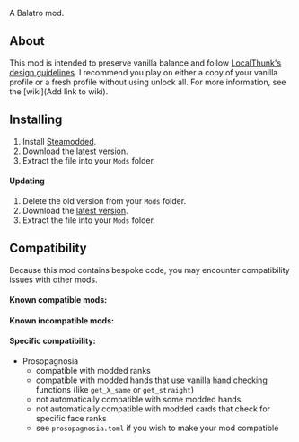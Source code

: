 A Balatro mod.

## About
This mod is intended to preserve vanilla balance and follow [LocalThunk's design guidelines](https://www.reddit.com/r/balatro/comments/1czo9g0/guidelines_for_joker_design/). I recommend you play on either a copy of your vanilla profile or a fresh profile without using unlock all. For more information, see the [wiki](Add link to wiki).

## Installing
1. Install [Steamodded](https://github.com/Steamodded/smods/wiki).
2. Download the [latest version](https://github.com/ouiiskey/Manifold/releases).
3. Extract the file into your `Mods` folder.

#### Updating
1. Delete the old version from your `Mods` folder.
2. Download the [latest version](https://github.com/ouiiskey/Manifold/releases).
3. Extract the file into your `Mods` folder.

## Compatibility
Because this mod contains bespoke code, you may encounter compatibility issues with other mods.
#### Known compatible mods:
#### Known incompatible mods:
#### Specific compatibility:
* Prosopagnosia
  * compatible with modded ranks
  * compatible with modded hands that use vanilla hand checking functions (like `get_X_same` or `get_straight`)
  * not automatically compatible with some modded hands
  * not automatically compatible with modded cards that check for specific face ranks
  * see `prosopagnosia.toml` if you wish to make your mod compatible